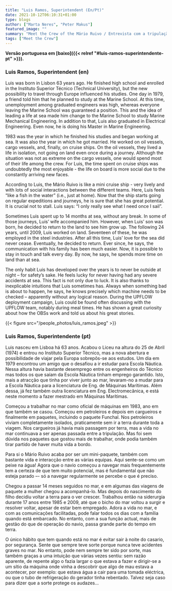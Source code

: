 ```yaml
---
title: "Luis Ramos, Superintendent (En/Pt)"
date: 2021-10-12T06:10:31+01:00
type: blogs
author: ["Marta Neres", "Peter Makus"]
featured_image: ""
summary: "Meet the Crew of the Mário Ruivo / Entrevista com a tripulação do Mário Ruivo"
tags: ["Meet the Crew"]
---
```


**Versão portuguesa em [baixo]({{< relref "#luis-ramos-superintendente-pt" >}}).**

### Luis Ramos, Superintendent (en)

Luis was born in Lisbon 63 years ago.  He finished high school and enrolled in the Instituto Superior Técnico (Technical University), but the new possibility to travel through Europe influenced his studies. One day in 1979, a friend told him that he planned to study at the Marine School. At this time, unemployment among graduated engineers was high, whereas everyone leaving the Marine School was guaranteed a position. This and the idea of leading a life at sea made him change to the Marine School to study Marine Mechanical Engineering. In addition to that, Luis also graduated in Electrical Engineering. Even now, he is doing his Master in Marine Engineering.

1983 was the year in which he finished his studies and began working at sea. It was also the year in which he got married. He worked on oil vessels, cargo vessels, and, finally, on cruise ships. On the oil vessels, they lived a life in isolation, not going on land even once during a journey. Although the situation was not as extreme on the cargo vessels, one would spend most of their life among the crew. For Luis, the time spent on cruise ships was undoubtedly the most enjoyable - the life on board is more social due to the constantly arriving new faces.

According to Luis, the Mário Ruivo is like a mini cruise ship - very lively and with lots of social interactions between the different teams. Here, Luis feels “like a fish in the water” (i.e., just at home). Now that the ship starts going on regular expeditions and journeys, he is sure that she has great potential. It is crucial not to stall. Luis says: “I only really see what I need once I sail”.

Sometimes Luis spent up to 14 months at sea, without any break. In some of those journeys, Luis’ wife accompanied him. However, when Luis’ son was born, he decided to return to the land to see him grow up. The following 24 years, until 2009, Luis worked on land. Seventeen of these, he was employed in the steel industries. After all this time, Luis’ love for the sea did never cease. Eventually, he decided to return. Ever since, he says, the communication with his family has been much easier. Now, it is possible to stay in touch and talk every day. By now, he says, he spends more time on land than at sea.

The only habit Luis has developed over the years is to never be outside at night – for safety’s sake. He feels lucky for never having had any severe accidents at sea. This fact is not only due to luck. It is also thanks to inexplicable intuitions that Luis sometimes has. Always when something bad is about to happen, he says, he knows precisely which machine needs to be checked – apparently without any logical reason.
During the UPFLOW deployment campaign, Luis could be found often discussing with the UPFLOW team, notably during meal times. He has shown a great curiosity about how the OBSs work and told us about his great stories.

{{< figure src="/people_photos/luis_ramos.jpeg" >}}

### Luis Ramos, Superintendente (pt)

Luis nasceu em Lisboa há 63 anos. Acabou o Liceu na altura do 25 de Abril (1974) e entrou no Instituto Superior Técnico, mas a nova abertura e possibilidade de viajar pela Europa sobrepôs-se aos estudos. Um dia em 1979 encontrou um amigo que o desafiou a ir estudar para Escola Náutica. Nessa altura havia bastante desemprego entre os engenheiros do Técnico mas todos os que saíam da Escola Náutica tinham emprego garantido. Isto, mais a atracção que tinha por viver junto ao mar, levaram-no a mudar para a Escola Náutica para a licenciatura de Eng. de Máquinas Marítimas. Além dessa, já fez também outra licenciatura em Eng. Electromecânica, e está neste momento a fazer mestrado em Máquinas Marítimas.

Começou a trabalhar no mar como oficial de máquinas em 1983, ano em que também se casou. Começou em petroleiros e depois em cargueiros e finalmente em paquetes, incluindo o paquete Funchal. Nos petroleiros viviam completamente isolados, praticamente sem ir a terra durante toda a viagem. Nos cargueiros já havia mais passagem por terra, mas a vida no mar continuava a ser apenas passada entre a tripulação. Mas foi sem dúvida nos paquetes que gostou mais de trabalhar, onde podia também tirar partido de haver muita vida a bordo.

Para si o Mário Ruivo acaba por ser um mini-paquete, também com bastante vida e interacção entre as várias equipas. Aqui sente-se como um peixe na água! Agora que o navio começou a navegar mais frequentemente tem a certeza de que tem muito potencial, mas é fundamental que não esteja parado –- só a navegar regularmente se percebe o que é preciso.

Chegou a passar 14 meses seguidos no mar, e em algumas das viagens de paquete a mulher chegou a acompanhá-lo. Mas depois do nascimento do filho decidiu voltar a terra para o ver crescer. Trabalhou então na siderurgia durante 17 anos entre 1985 e 2009, até que o bicho do mar voltou a surgir e resolver voltar, apesar de estar bem empregado. Adora a vida no mar, e com as comunicações facilitadas, pode falar todos os dias com a família quando está embarcado. No entanto, com a sua função actual, mais de gestão do que de operação do navio, passa grande parte do tempo em terra.

O único hábito que tem quando está no mar é evitar sair à noite do casario, por segurança. Sente que sempre teve sorte porque nunca teve acidentes graves no mar. No entanto, pode nem sempre ter sido por sorte, mas também graças a uma intuição que várias vezes sentiu: sem razão aparente, de repente algo o fazia largar o que estava a fazer e dirigir-se a um sítio da máquina onde vinha a descobrir que algo de mau estava a acontecer, por exemplo: que estava água a cair para uma tomada eléctrica, ou que o tubo de refrigeração do gerador tinha rebentado. Talvez seja caso para dizer que a sorte protege os audazes…
